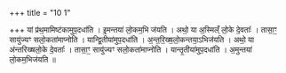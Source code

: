 +++
title = "10 1"

+++
यां प्र॑थ॒मामिष्ट॑कामुप॒दधा॑ति । इ॒मन्तया॑ लो॒कम॒भि ज॑यति । अथो॒ या अ॒स्मिल्ँ लो॒के दे॒वताः᳚ । तासा॒ꣳ॒ सायु॑ज्यꣳ  सलो॒कता॑माप्नोति । यान्द्वि॒तीया॑मुप॒दधा॑ति । अ॒न्त॒रि॒ख्ष॒लो॒कन्तया॒ऽभिज॑यति । अथो॒ या अ॑न्तरिख्षलो॒के  दे॒वताः᳚ । तासा॒ꣳ॒ सायु॑ज्यꣳ सलो॒कता॑माप्नोति । यान्तृ॒तीया॑मुप॒दधा॑ति । अ॒मुन्तया॑ लो॒कम॒भिज॑यति ॥

